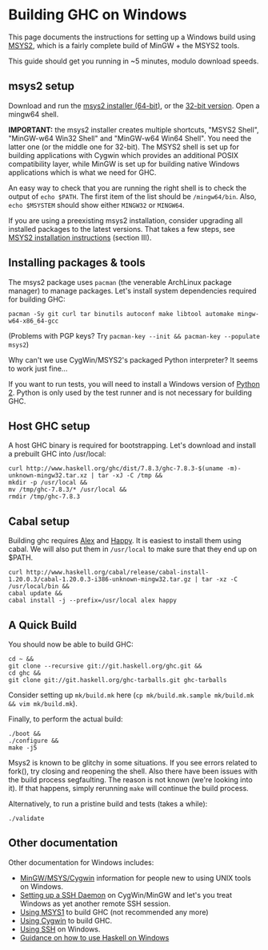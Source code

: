 # Building GHC on Windows



This page documents the instructions for setting up a Windows build using [
MSYS2](http://sourceforge.net/projects/msys2/), which is a fairly complete build of MinGW + the MSYS2 tools.



This guide should get you running in \~5 minutes, modulo download speeds.


## msys2 setup



Download and run the [
msys2 installer (64-bit)](http://sourceforge.net/projects/msys2/files/latest/download), or the [
32-bit version](http://sourceforge.net/projects/msys2/files/Base/i686/msys2-i686-20140910.exe/download). Open a mingw64 shell.



**IMPORTANT:** the msys2 installer creates multiple shortcuts, "MSYS2 Shell", "MinGW-w64 Win32 Shell" and "MinGW-w64 Win64 Shell". You need the latter one (or the middle one for 32-bit). The MSYS2 shell is set up for building applications with Cygwin which provides an additional POSIX compatibility layer, while MinGW is set up for building native Windows applications which is what we need for GHC. 



An easy way to check that you are running the right shell is to check the output of `echo $PATH`. The first item of the list should be `/mingw64/bin`. Also, `echo $MSYSTEM` should show either `MINGW32` or `MINGW64`.



If you are using a preexisting msys2 installation, consider upgrading all installed packages to the latest versions. That takes a few steps, see [
MSYS2 installation instructions](http://sourceforge.net/p/msys2/wiki/MSYS2%20installation/) (section III).


## Installing packages & tools



The msys2 package uses `pacman` (the venerable ArchLinux package manager) to manage packages. Let's install system dependencies required for building GHC:


```wiki
pacman -Sy git curl tar binutils autoconf make libtool automake mingw-w64-x86_64-gcc
```


(Problems with PGP keys? Try `pacman-key --init && pacman-key --populate msys2`)



Why can't we use CygWin/MSYS2's packaged Python interpreter? It seems to work just fine...



If you want to run tests, you will need to install a Windows version of [
Python 2](https://www.python.org/download/releases/2.7.8/). Python is only used by the test runner and is not necessary for building GHC.


## Host GHC setup



A host GHC binary is required for bootstrapping. Let's download and install a prebuilt GHC into /usr/local:


```wiki
curl http://www.haskell.org/ghc/dist/7.8.3/ghc-7.8.3-$(uname -m)-unknown-mingw32.tar.xz | tar -xJ -C /tmp &&
mkdir -p /usr/local &&
mv /tmp/ghc-7.8.3/* /usr/local &&
rmdir /tmp/ghc-7.8.3
```

## Cabal setup



Building ghc requires [ Alex](http://www.haskell.org/alex/) and [
Happy](http://www.haskell.org/happy/). It is easiest to install them using cabal. We will also put them in `/usr/local` to make sure that they end up on $PATH.


```wiki
curl http://www.haskell.org/cabal/release/cabal-install-1.20.0.3/cabal-1.20.0.3-i386-unknown-mingw32.tar.gz | tar -xz -C /usr/local/bin &&
cabal update &&
cabal install -j --prefix=/usr/local alex happy
```

## A Quick Build



You should now be able to build GHC:


```wiki
cd ~ &&
git clone --recursive git://git.haskell.org/ghc.git &&
cd ghc &&
git clone git://git.haskell.org/ghc-tarballs.git ghc-tarballs
```


Consider setting up `mk/build.mk` here (`cp mk/build.mk.sample mk/build.mk && vim mk/build.mk`).



Finally, to perform the actual build:


```wiki
./boot &&
./configure &&
make -j5
```


Msys2 is known to be glitchy in some situations. If you see errors related to fork(), try closing and reopening the shell. Also there have been issues with the build process segfaulting. The reason is not known (we're looking into it). If that happens, simply rerunning `make` will continue the build process.



Alternatively, to run a pristine build and tests (takes a while):


```wiki
./validate
```

## Other documentation



Other documentation for Windows includes:


- [MinGW/MSYS/Cygwin](building/platforms/windows) information for people new to using UNIX tools on Windows.
- [Setting up a SSH Daemon](building/windows/sshd) on CygWin/MinGW and let's you treat Windows as yet another remote SSH session.
- [Using MSYS1](building/preparation/windows/msy-s1) to build GHC (not recommended any more)
- [Using Cygwin](building/windows/cygwin) to build GHC.
- [Using SSH](building/windows/ssh) on Windows.
- [
  Guidance on how to use Haskell on Windows](http://www.haskell.org/haskellwiki/Windows)
